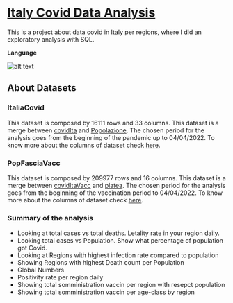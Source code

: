 # [Italy Covid Data Analysis](https://github.com/NicolaRizzitello/Italy-Covid-Analysis/blob/main/CoviditaliaAnalysis.sql)
This is a project about data covid in Italy per regions, where I did an exploratory analysis with SQL. 

**Language** 

![alt text](https://user-images.githubusercontent.com/103247709/162441186-e4c62bdf-d526-4d6c-ac48-81735ff247ce.png)
## About Datasets
### ItaliaCovid
This dataset is composed by 16111 rows and 33 columns. This dataset is a merge between [covidIta](https://github.com/pcm-dpc/COVID-19) and [Popolazione](http://dati.istat.it/Index.aspx?QueryId=18460). 
The chosen period for the analysis goes from the beginning of the pandemic up to 04/04/2022. To know more about the columns of dataset check [here](https://github.com/pcm-dpc/COVID-19/blob/master/dati-andamento-covid19-italia.md).
### PopFasciaVacc
This dataset is composed by 209977 rows and 16 columns. This dataset is a merge between [covidItaVacc](https://github.com/italia/covid19-opendata-vaccini/blob/master/dati/somministrazioni-vaccini-summary-latest.csv) and [platea](https://github.com/italia/covid19-opendata-vaccini/blob/master/dati/platea.csv). 
The chosen period for the analysis goes from the beginning of the vaccination period to 04/04/2022. To know more about the columns of dataset check [here](https://github.com/italia/covid19-opendata-vaccini).
### Summary of the analysis
* Looking at total cases vs total deaths. Letality rate in your region daily.
* Looking total cases vs Population. Show what percentage of population got Covid.
* Looking at Regions with highest infection rate compared to population
* Showing Regions with highest Death count per Population
* Global Numbers
* Positivity rate per region daily
* Showing total somministration vaccin per region with resepct population
* Showing total somministration vaccin per age-class by region
